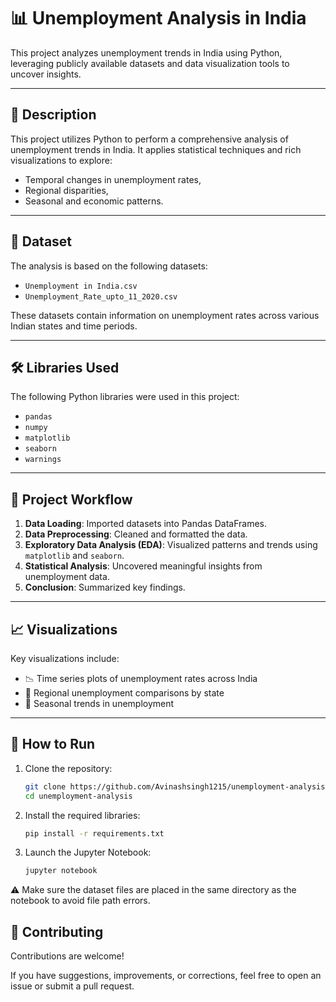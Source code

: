 # 📊 Unemployment Analysis in India

This project analyzes unemployment trends in India using Python, leveraging publicly available datasets and data visualization tools to uncover insights.

---

## 📄 Description

This project utilizes Python to perform a comprehensive analysis of unemployment trends in India. It applies statistical techniques and rich visualizations to explore:
- Temporal changes in unemployment rates,
- Regional disparities,
- Seasonal and economic patterns.

---

## 📁 Dataset

The analysis is based on the following datasets:

- `Unemployment in India.csv`
- `Unemployment_Rate_upto_11_2020.csv`

These datasets contain information on unemployment rates across various Indian states and time periods.

---

## 🛠️ Libraries Used

The following Python libraries were used in this project:

- `pandas`
- `numpy`
- `matplotlib`
- `seaborn`
- `warnings`

---

## 🚀 Project Workflow

1. **Data Loading**: Imported datasets into Pandas DataFrames.
2. **Data Preprocessing**: Cleaned and formatted the data.
3. **Exploratory Data Analysis (EDA)**: Visualized patterns and trends using `matplotlib` and `seaborn`.
4. **Statistical Analysis**: Uncovered meaningful insights from unemployment data.
5. **Conclusion**: Summarized key findings.

---

## 📈 Visualizations

Key visualizations include:

- 📉 Time series plots of unemployment rates across India
- 📍 Regional unemployment comparisons by state
- 📆 Seasonal trends in unemployment

---

## 🏁 How to Run

1. Clone the repository:

   ```bash
   git clone https://github.com/Avinashsingh1215/unemployment-analysis.git
   cd unemployment-analysis

2. Install the required libraries:

    ```bash
    pip install -r requirements.txt

3. Launch the Jupyter Notebook:

    ```bash
    jupyter notebook

⚠️ Make sure the dataset files are placed in the same directory as the notebook to avoid file path errors.

## 🤝 Contributing

Contributions are welcome!

If you have suggestions, improvements, or corrections, feel free to open an issue or submit a pull request.



